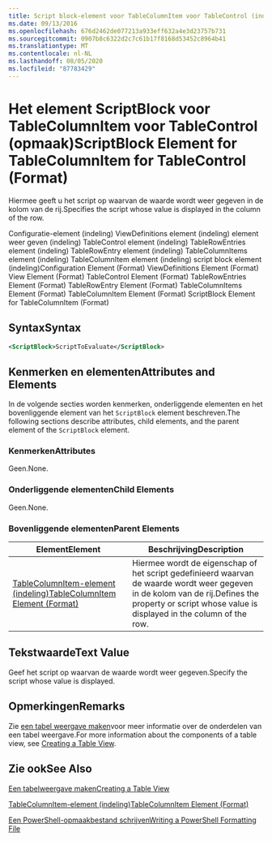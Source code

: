 ```yaml
---
title: Script block-element voor TableColumnItem voor TableControl (indeling) | Microsoft Docs
ms.date: 09/13/2016
ms.openlocfilehash: 676d2462de077213a933eff632a4e3d23757b731
ms.sourcegitcommit: 0907b8c6322d2c7c61b17f8168d53452c8964b41
ms.translationtype: MT
ms.contentlocale: nl-NL
ms.lasthandoff: 08/05/2020
ms.locfileid: "87783429"
---
```

# <a name="scriptblock-element-for-tablecolumnitem-for-tablecontrol-format"></a><span data-ttu-id="ca1f4-102">Het element ScriptBlock voor TableColumnItem voor TableControl (opmaak)</span><span class="sxs-lookup"><span data-stu-id="ca1f4-102">ScriptBlock Element for TableColumnItem for TableControl (Format)</span></span>

<span data-ttu-id="ca1f4-103">Hiermee geeft u het script op waarvan de waarde wordt weer gegeven in de kolom van de rij.</span><span class="sxs-lookup"><span data-stu-id="ca1f4-103">Specifies the script whose value is displayed in the column of the row.</span></span>

<span data-ttu-id="ca1f4-104">Configuratie-element (indeling) ViewDefinitions element (indeling) element weer geven (indeling) TableControl element (indeling) TableRowEntries element (indeling) TableRowEntry element (indeling) TableColumnItems element (indeling) TableColumnItem element (indeling) script block element (indeling)</span><span class="sxs-lookup"><span data-stu-id="ca1f4-104">Configuration Element (Format) ViewDefinitions Element (Format) View Element (Format) TableControl Element (Format) TableRowEntries Element (Format) TableRowEntry Element (Format) TableColumnItems Element (Format) TableColumnItem Element (Format) ScriptBlock Element for TableColumnItem (Format)</span></span>

## <a name="syntax"></a><span data-ttu-id="ca1f4-105">Syntax</span><span class="sxs-lookup"><span data-stu-id="ca1f4-105">Syntax</span></span>

```xml
<ScriptBlock>ScriptToEvaluate</ScriptBlock>
```

## <a name="attributes-and-elements"></a><span data-ttu-id="ca1f4-106">Kenmerken en elementen</span><span class="sxs-lookup"><span data-stu-id="ca1f4-106">Attributes and Elements</span></span>

<span data-ttu-id="ca1f4-107">In de volgende secties worden kenmerken, onderliggende elementen en het bovenliggende element van het `ScriptBlock` element beschreven.</span><span class="sxs-lookup"><span data-stu-id="ca1f4-107">The following sections describe attributes, child elements, and the parent element of the `ScriptBlock` element.</span></span>

### <a name="attributes"></a><span data-ttu-id="ca1f4-108">Kenmerken</span><span class="sxs-lookup"><span data-stu-id="ca1f4-108">Attributes</span></span>

<span data-ttu-id="ca1f4-109">Geen.</span><span class="sxs-lookup"><span data-stu-id="ca1f4-109">None.</span></span>

### <a name="child-elements"></a><span data-ttu-id="ca1f4-110">Onderliggende elementen</span><span class="sxs-lookup"><span data-stu-id="ca1f4-110">Child Elements</span></span>

<span data-ttu-id="ca1f4-111">Geen.</span><span class="sxs-lookup"><span data-stu-id="ca1f4-111">None.</span></span>

### <a name="parent-elements"></a><span data-ttu-id="ca1f4-112">Bovenliggende elementen</span><span class="sxs-lookup"><span data-stu-id="ca1f4-112">Parent Elements</span></span>

|<span data-ttu-id="ca1f4-113">Element</span><span class="sxs-lookup"><span data-stu-id="ca1f4-113">Element</span></span>|<span data-ttu-id="ca1f4-114">Beschrijving</span><span class="sxs-lookup"><span data-stu-id="ca1f4-114">Description</span></span>|
|-------------|-----------------|
|[<span data-ttu-id="ca1f4-115">TableColumnItem-element (indeling)</span><span class="sxs-lookup"><span data-stu-id="ca1f4-115">TableColumnItem Element (Format)</span></span>](./tablecolumnitem-element-for-tablecolumnitems-for-tablecontrol-format.md)|<span data-ttu-id="ca1f4-116">Hiermee wordt de eigenschap of het script gedefinieerd waarvan de waarde wordt weer gegeven in de kolom van de rij.</span><span class="sxs-lookup"><span data-stu-id="ca1f4-116">Defines the property or script whose value is displayed in the column of the row.</span></span>|

## <a name="text-value"></a><span data-ttu-id="ca1f4-117">Tekstwaarde</span><span class="sxs-lookup"><span data-stu-id="ca1f4-117">Text Value</span></span>

<span data-ttu-id="ca1f4-118">Geef het script op waarvan de waarde wordt weer gegeven.</span><span class="sxs-lookup"><span data-stu-id="ca1f4-118">Specify the script whose value is displayed.</span></span>

## <a name="remarks"></a><span data-ttu-id="ca1f4-119">Opmerkingen</span><span class="sxs-lookup"><span data-stu-id="ca1f4-119">Remarks</span></span>

<span data-ttu-id="ca1f4-120">Zie [een tabel weergave maken](./creating-a-table-view.md)voor meer informatie over de onderdelen van een tabel weergave.</span><span class="sxs-lookup"><span data-stu-id="ca1f4-120">For more information about the components of a table view, see [Creating a Table View](./creating-a-table-view.md).</span></span>

## <a name="see-also"></a><span data-ttu-id="ca1f4-121">Zie ook</span><span class="sxs-lookup"><span data-stu-id="ca1f4-121">See Also</span></span>

[<span data-ttu-id="ca1f4-122">Een tabelweergave maken</span><span class="sxs-lookup"><span data-stu-id="ca1f4-122">Creating a Table View</span></span>](./creating-a-table-view.md)

[<span data-ttu-id="ca1f4-123">TableColumnItem-element (indeling)</span><span class="sxs-lookup"><span data-stu-id="ca1f4-123">TableColumnItem Element (Format)</span></span>](./tablecolumnitem-element-for-tablecolumnitems-for-tablecontrol-format.md)

[<span data-ttu-id="ca1f4-124">Een PowerShell-opmaakbestand schrijven</span><span class="sxs-lookup"><span data-stu-id="ca1f4-124">Writing a PowerShell Formatting File</span></span>](./writing-a-powershell-formatting-file.md)

